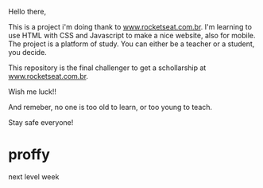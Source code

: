 Hello there,

This is a project i'm doing thank to www.rocketseat.com.br.
I'm learning to use HTML with CSS and Javascript to make a nice website, also for mobile.
The project is a platform of study. You can either be a teacher or a student, you decide.

This repository is the final challenger to get a schollarship at www.rocketseat.com.br.

Wish me luck!!

And remeber, no one is too old to learn, or too young to teach.

Stay safe everyone!

# proffy
next level week
